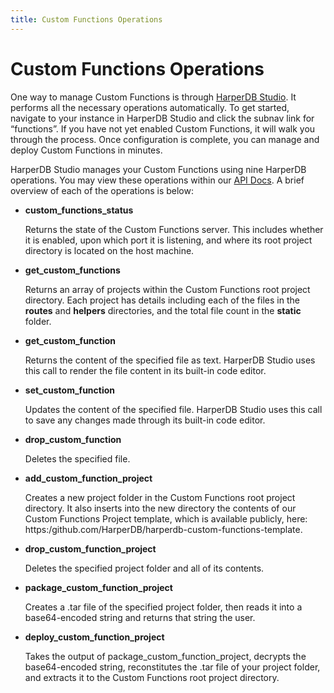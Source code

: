 ```yaml
---
title: Custom Functions Operations
---
```


# Custom Functions Operations

One way to manage Custom Functions is through [HarperDB Studio](../harperdb-studio/). It performs all the necessary operations automatically. To get started, navigate to your instance in HarperDB Studio and click the subnav link for “functions”. If you have not yet enabled Custom Functions, it will walk you through the process. Once configuration is complete, you can manage and deploy Custom Functions in minutes.

HarperDB Studio manages your Custom Functions using nine HarperDB operations. You may view these operations within our [API Docs](https:/api.harperdb.io/). A brief overview of each of the operations is below:



* **custom_functions_status**

   Returns the state of the Custom Functions server. This includes whether it is enabled, upon which port it is listening, and where its root project directory is located on the host machine.

* **get_custom_functions**

   Returns an array of projects within the Custom Functions root project directory. Each project has details including each of the files in the **routes** and **helpers** directories, and the total file count in the **static** folder.

* **get_custom_function**

   Returns the content of the specified file as text. HarperDB Studio uses this call to render the file content in its built-in code editor.

* **set_custom_function**

   Updates the content of the specified file. HarperDB Studio uses this call to save any changes made through its built-in code editor.

* **drop_custom_function**

   Deletes the specified file.

* **add_custom_function_project**

   Creates a new project folder in the Custom Functions root project directory. It also inserts into the new directory the contents of our Custom Functions Project template, which is available publicly, here: https:/github.com/HarperDB/harperdb-custom-functions-template.

* **drop_custom_function_project**

   Deletes the specified project folder and all of its contents.

* **package_custom_function_project**

   Creates a .tar file of the specified project folder, then reads it into a base64-encoded string and returns that string the user.

* **deploy_custom_function_project**

   Takes the output of package_custom_function_project, decrypts the base64-encoded string, reconstitutes the .tar file of your project folder, and extracts it to the Custom Functions root project directory.
